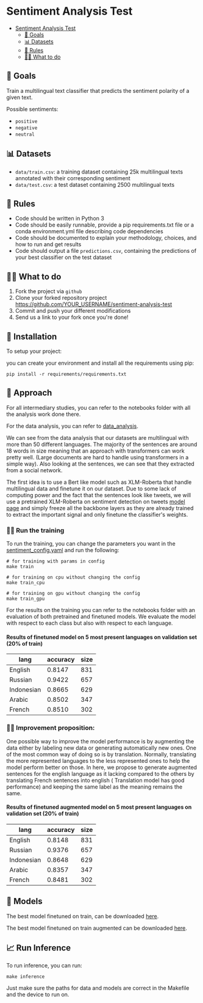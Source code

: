 # Sentiment Analysis Test

- [Sentiment Analysis Test](#sentiment-analysis-test)
  - [🎯 Goals](#user-content--goals)
  - [📊 Datasets](#user-content--datasets)
  - [📖 Rules](#user-content--rules)
  - [👩‍💻 What to do](#user-content--what-to-do)

## 🎯 Goals

Train a multilingual text classifier that predicts the sentiment polarity of a given text.

Possible sentiments:
* `positive`
* `negative`
* `neutral`

## 📊 Datasets

* `data/train.csv`: a training dataset containing 25k multilingual texts annotated with their corresponding sentiment
* `data/test.csv`: a test dataset containing 2500 multilingual texts

## 📖 Rules

* Code should be written in Python 3
* Code should be easily runnable, provide a pip requirements.txt file or a conda environment.yml file describing code dependencies
* Code should be documented to explain your methodology, choices, and how to run and get results
* Code should output a file `predictions.csv`, containing the predictions of your best classifier on the test dataset

## 👩‍💻 What to do

1. Fork the project via `github`
2. Clone your forked repository project https://github.com/YOUR_USERNAME/sentiment-analysis-test
3. Commit and push your different modifications
4. Send us a link to your fork once you're done!

## 🤖 Installation
To setup your project:

you can create your environment and install all the requirements using pip:
```
pip install -r requirements/requirements.txt
```

## 📖 Approach
For all intermediary studies, you can refer
to the notebooks folder with all the analysis work done there.

For the data analysis, you can refer to [data_analysis](https://github.com/sadeqa/sentiment-analysis-test/blob/master/notebooks/data_analysis.ipynb).

We can see from the data analysis that our datasets are multilingual 
with more than 50 different languages. The majority of the sentences are
around 18 words in size meaning that an approach with transformers can work pretty 
well. (Large documents are hard to handle using transformers in a simple way).
Also looking at the sentences, we can see that they extracted from a social network.

The first idea is to use a Bert like model such as XLM-Roberta that handle
multilingual data and finetune it on our dataset. Due to some lack of
computing power and the fact that the sentences look like tweets, we will 
use a pretrained XLM-Roberta on sentiment detection on tweets [model page](https://huggingface.co/cardiffnlp/twitter-xlm-roberta-base-sentiment) 
and simply freeze all the backbone layers as they are already trained to
extract the important signal and only finetune the classifier's weights.

### 🏋🏿 Run the training
To run the training, you can change the parameters you want in the 
[sentiment_config.yaml](https://github.com/sadeqa/sentiment-analysis-test/blob/master/config/sentiment_config.yaml) 
and run the following:
```
# for training with params in config
make train

# for training on cpu without changing the config 
make train_cpu

# for training on gpu without changing the config 
make train_gpu
```

For the results on the training you can refer to the notebooks folder 
with an evaluation of both pretrained and finetuned models. We evaluate 
the model with respect to each class but also with respect to each language.

#### Results of finetuned model on 5 most present languages on validation set (20% of train)
| lang  | accuracy  | size |   
|---|---|---|
|  English | 0.8147 |  831 |   
|  Russian | 0.9422 |  657 |
|  Indonesian | 0.8665 |  629 |
|  Arabic | 0.8502 |  347 |
|  French | 0.8510 |  302 |

### 👨‍🔬 Improvement proposition:
One possible way to improve the model performance is by augmenting the data either
by labeling new data or generating automatically new ones. One of the most 
common way of doing so is by translation. Normally, translating the more represented
languages to the less represented ones to help the model perform better on those.
In here, we propose to generate augmented sentences 
for the english language as it lacking compared to the others 
by translating French sentences into english ( Translation model has good performance)
and keeping the same label as the meaning remains the same. 

#### Results of finetuned augmented model on 5 most present languages on validation set (20% of train)
| lang  | accuracy  | size |   
|---|---|---|
|  English | 0.8148 |  831 |   
|  Russian | 0.9376 |  657 |
|  Indonesian | 0.8648 |  629 |
|  Arabic | 0.8357 |  347 |
|  French | 0.8481 |  302 |



## 🧠 Models
The best model finetuned on train, can be downloaded [here](https://drive.google.com/file/d/1ilSiREEcshWA49ks0_57cOVA8RO8b4Cc/view?usp=sharing).

The best model finetuned on train augmented can be downloaded [here](https://drive.google.com/file/d/1BRqRcVmFqe1zaqJWsUyFpl6eK3fWD6Xq/view?usp=sharing).

## 📈 Run Inference
To run inference, you can run:
```
make inference
```
Just make sure the paths for data and models are correct in the Makefile and 
the device to run on.
